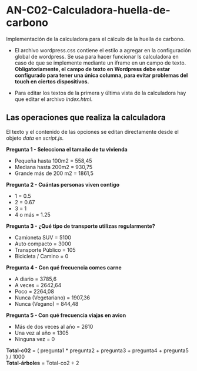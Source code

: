 # AN-C02-Calculadora-huella-de-carbono

Implementación de la calculadora para el cálculo de la huella de carbono.

* El archivo wordpress.css contiene el estilo a agregar en la configuración global de wordpress. Se usa para hacer funcionar ls calculadora en caso de que se implemente mediante un iframe en un campo de texto. **Obligatoriamente, el campo de texto en Wordpress debe estar configurado para tener una única columna, para evitar problemas del touch en ciertos dispositivos.**

* Para editar los textos de la primera y última vista de la calculadora hay que editar el archivo *index.html*.

## Las operaciones que realiza la calculadora

El texto y el contenido de las opciones se editan directamente desde el objeto *data* en *script.js*.
 
**Pregunta 1 - Selecciona el tamaño de tu vivienda**
 * Pequeña hasta 100m2 = 558,45
 * Mediana hasta 200m2 = 930,75
 * Grande más de 200 m2 = 1861,5

**Pregunta 2 - Cuántas personas viven contigo**
 * 1 = 0.5
 * 2 = 0.67
 * 3 = 1
 * 4 o más = 1.25

**Pregunta 3 - ¿Qué tipo de transporte utilizas regularmente?**
 * Camioneta SUV = 5100
 * Auto compacto = 3000
 * Transporte Público = 105
 * Bicicleta / Camino = 0

**Pregunta 4 - Con qué frecuencia comes carne**
 * A diario = 3785,6
 * A veces = 2642,64
 * Poco = 2264,08
 * Nunca (Vegetariano) = 1907,36
 * Nunca (Vegano) = 844,48

**Pregunta 5 - Con qué frecuencia viajas en avion**
 * Más de dos veces al año = 2610
 * Una vez al año = 1305
 * Ninguna vez = 0
 
 **Total-c02** = ( pregunta1 * pregunta2 + pregunta3 + pregunta4 + pregunta5 ) / 1000  
 **Total-árboles** = Total-co2 ÷ 2
